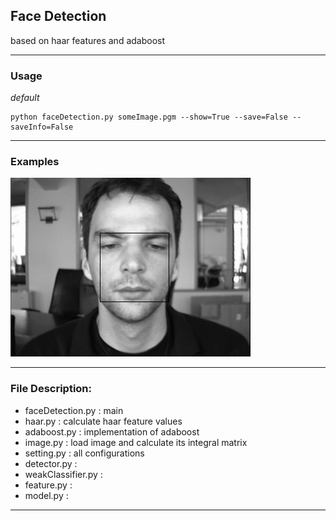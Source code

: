 Face Detection
---
based on haar features and adaboost

---

### Usage

*default*
```
python faceDetection.py someImage.pgm --show=True --save=False -- saveInfo=False
```

---
### Examples
![image](./result/pic/detectedBioID_0000.bmp)

___
### File Description:

* faceDetection.py  : main
* haar.py           : calculate haar feature values
* adaboost.py       : implementation of adaboost
* image.py          : load image and calculate its integral matrix
* setting.py        : all configurations
* detector.py       :
* weakClassifier.py :
* feature.py        :
* model.py          :

---
